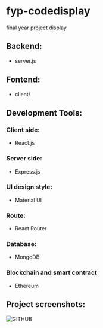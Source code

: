 # fyp-codedisplay
final year project display

## Backend:
* server.js

## Fontend:
* client/

## Development Tools:
### Client side:
* React.js
### Server side:
* Express.js
### UI design style:
* Material UI 
### Route:
* React Router
### Database:
* MongoDB
### Blockchain and smart contract
* Ethereum

## Project screenshots:
![GITHUB]( https://github.com/chanalan321/fyp-codedisplay/blob/master/readme_photos/Public_home_page.png?raw=true "Public home page")

